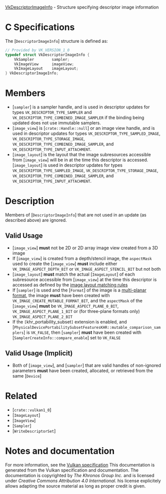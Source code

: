 [VkDescriptorImageInfo](https://www.khronos.org/registry/vulkan/specs/1.3-extensions/man/html/VkDescriptorImageInfo.html) - Structure specifying descriptor image information

# C Specifications
The [`DescriptorImageInfo`] structure is defined as:
```c
// Provided by VK_VERSION_1_0
typedef struct VkDescriptorImageInfo {
    VkSampler        sampler;
    VkImageView      imageView;
    VkImageLayout    imageLayout;
} VkDescriptorImageInfo;
```

# Members
- [`sampler`] is a sampler handle, and is used in descriptor updates for types `VK_DESCRIPTOR_TYPE_SAMPLER` and `VK_DESCRIPTOR_TYPE_COMBINED_IMAGE_SAMPLER` if the binding being updated does not use immutable samplers.
- [`image_view`] is [`crate::Handle::null`] or an image view handle, and is used in descriptor updates for types `VK_DESCRIPTOR_TYPE_SAMPLED_IMAGE`, `VK_DESCRIPTOR_TYPE_STORAGE_IMAGE`, `VK_DESCRIPTOR_TYPE_COMBINED_IMAGE_SAMPLER`, and `VK_DESCRIPTOR_TYPE_INPUT_ATTACHMENT`.
- [`image_layout`] is the layout that the image subresources accessible from [`image_view`] will be in at the time this descriptor is accessed. [`image_layout`] is used in descriptor updates for types `VK_DESCRIPTOR_TYPE_SAMPLED_IMAGE`, `VK_DESCRIPTOR_TYPE_STORAGE_IMAGE`, `VK_DESCRIPTOR_TYPE_COMBINED_IMAGE_SAMPLER`, and `VK_DESCRIPTOR_TYPE_INPUT_ATTACHMENT`.

# Description
Members of [`DescriptorImageInfo`] that are not used in an update (as
described above) are ignored.
## Valid Usage
-  [`image_view`] **must**  not be 2D or 2D array image view created from a 3D image
-    If [`image_view`] is created from a depth/stencil image, the `aspectMask` used to create the [`image_view`] **must**  include either `VK_IMAGE_ASPECT_DEPTH_BIT` or `VK_IMAGE_ASPECT_STENCIL_BIT` but not both
-  [`image_layout`] **must**  match the actual [`ImageLayout`] of each subresource accessible from [`image_view`] at the time this descriptor is accessed as defined by the [image layout matching rules](https://www.khronos.org/registry/vulkan/specs/1.3-extensions/html/vkspec.html#resources-image-layouts-matching-rule)
-    If [`sampler`] is used and the [`Format`] of the image is a [multi-planar format](https://www.khronos.org/registry/vulkan/specs/1.3-extensions/html/vkspec.html#formats-requiring-sampler-ycbcr-conversion), the image  **must**  have been created with `VK_IMAGE_CREATE_MUTABLE_FORMAT_BIT`, and the `aspectMask` of the [`image_view`] **must**  be `VK_IMAGE_ASPECT_PLANE_0_BIT`, `VK_IMAGE_ASPECT_PLANE_1_BIT` or (for three-plane formats only) `VK_IMAGE_ASPECT_PLANE_2_BIT`
-    If the `[`khr_portability_subset`]` extension is enabled, and [`PhysicalDevicePortabilitySubsetFeaturesKHR::mutable_comparison_samplers`] is `VK_FALSE`, then [`sampler`] **must**  have been created with [`SamplerCreateInfo::compare_enable`] set to `VK_FALSE`

## Valid Usage (Implicit)
-    Both of [`image_view`], and [`sampler`] that are valid handles of non-ignored parameters  **must**  have been created, allocated, or retrieved from the same [`Device`]

# Related
- [`crate::vulkan1_0`]
- [`ImageLayout`]
- [`ImageView`]
- [`Sampler`]
- [`WriteDescriptorSet`]

# Notes and documentation
For more information, see the [Vulkan specification](https://www.khronos.org/registry/vulkan/specs/1.3-extensions/html/vkspec.html)
This documentation is generated from the Vulkan specification and documentation.
The documentation is copyrighted by *The Khronos Group Inc.* and is licensed under *Creative Commons Attribution 4.0 International*.
his license explicitely allows adapting the source material as long as proper credit is given.
        